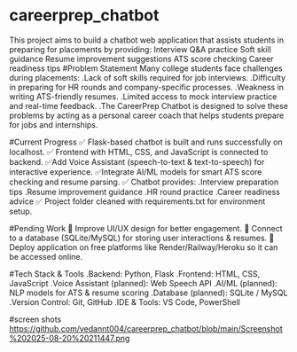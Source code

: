 # careerprep_chatbot
This project aims to build a chatbot web application that assists students in preparing for placements by providing:  Interview Q&amp;A practice  Soft skill guidance  Resume improvement suggestions  ATS score checking  Career readiness tips
#Problem Statement
Many college students face challenges during placements:
.Lack of soft skills required for job interviews.
.Difficulty in preparing for HR rounds and company-specific processes.
.Weakness in writing ATS-friendly resumes.
.Limited access to mock interview practice and real-time feedback.
.The CareerPrep Chatbot is designed to solve these problems by acting as a personal career coach that helps students prepare for jobs and internships.

#Current Progress
✅ Flask-based chatbot is built and runs successfully on localhost.
✅ Frontend with HTML, CSS, and JavaScript is connected to backend.
✅Add Voice Assistant (speech-to-text & text-to-speech) for interactive experience.
✅Integrate AI/ML models for smart ATS score checking and resume parsing.
✅ Chatbot provides:
.Interview preparation tips
.Resume improvement guidance
.HR round practice
.Career readiness advice
✅ Project folder cleaned with requirements.txt for environment setup.

#Pending Work
🔲 Improve UI/UX design for better engagement.
🔲 Connect to a database (SQLite/MySQL) for storing user interactions & resumes.
🔲 Deploy application on free platforms like Render/Railway/Heroku so it can be accessed online.

#Tech Stack & Tools
.Backend: Python, Flask
.Frontend: HTML, CSS, JavaScript
.Voice Assistant (planned): Web Speech API
.AI/ML (planned): NLP models for ATS & resume scoring
.Database (planned): SQLite / MySQL
.Version Control: Git, GitHub
.IDE & Tools: VS Code, PowerShell

#screen shots 
https://github.com/vedannt004/careerprep_chatbot/blob/main/Screenshot%202025-08-20%20211447.png
